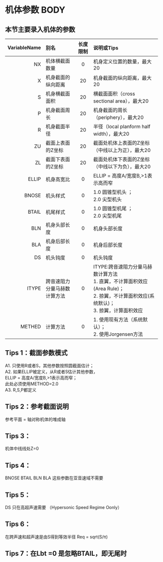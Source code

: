 # 机体参数 BODY

## 本节主要录入机体的参数

| VariableName | 别名             | 长度限制 | 说明或Tips                                  |
| -----------: | :------------- | :--: | :--------------------------------------- |
|           NX | 机体横截面数量        |  0   | 机身定义位置的数量，最大20                           |
|            X | 机身截面的纵向距离      |  20  | 机身截面的纵向距离，最大20                           |
|            S | 机身横截面面积        |  20  | 横截面面积（cross sectional area），最大20         |
|            P | 机身截面周长         |  20  | 机身截面的周长（periphery），最大20                  |
|            R | 机身截面半径         |  20  | 半径（local planform half width），最大20       |
|           ZU | 截面上表面的Z坐标      |  20  | 截面处机体上表面的Z坐标（中线以上为正），最大20                |
|           ZL | 截面下表面的Z坐标      |  20  | 截面处机体下表面的Z坐标（中线以下为负），最大20                |
|        ELLIP | 机身高宽比          |  0   | ELLIP = 高度A/宽度B,>1表示高而窄                  |
|        BNOSE | 机头样式           |  0   | 1.0 圆锥型机头 ；<br>2.0 尖型机头                  |
|        BTAIL | 机尾样式           |  0   | 1.0 圆锥型机尾 ；<br>2.0 尖型机尾                  |
|          BLN | 机身头部长度         |  0   | 机身头部长度                                   |
|          BLA | 机身后部长度         |  0   | 机身后部长度                                   |
|           DS | 机头钝度           |  0   | 机头钝度                                     |
|        ITYPE | 跨音速阻力分量马赫数计算方法 |  0   | ITYPE:跨音速阻力分量马赫数计算方法 <br>1. 直翼，不计算面积效应(Area Rule)；<br>2. 掠翼，不计算面积效应(系统默认)；<br>3. 掠翼，计算面积效应 |
|       METHED | 计算方法           |  0   | 1. 使用现有方法（系统默认）；<br>2. 使用Jorgensen方法     |



## Tips 1：截面参数模式

A1. 只使用R或者S，其他参数按照圆截面估计；
<br>A2. 如果ELLIP被定义，从R或者S估计其他参数，<br>ELLIP = 高度A/宽度B,>1表示高而窄；<br>此处必须使用METHOD=2.0
<br>A3. R,S,P都定义

## Tips 2：参考截面说明

参考平面 = 轴对称机体的堆成轴

## Tips 3：

机体中线线处Z=0

## Tips 4：

BNOSE BTAIL BLN BLA 这些参数在亚音速域不需要

## Tips 5：

DS 只在高超声速需要 （Hypersonic Speed Regime Oonly）

## Tips 6：

在跨声速和超声速是由S得到等效半径 Req = sqrt(S/π)

## Tips 7：在Lbt =0 是忽略BTAIL，即无尾时